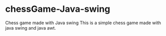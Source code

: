 # chessGame-Java-swing
Chess game made with Java swing 
This is a simple chess game made with java swing and java awt.
